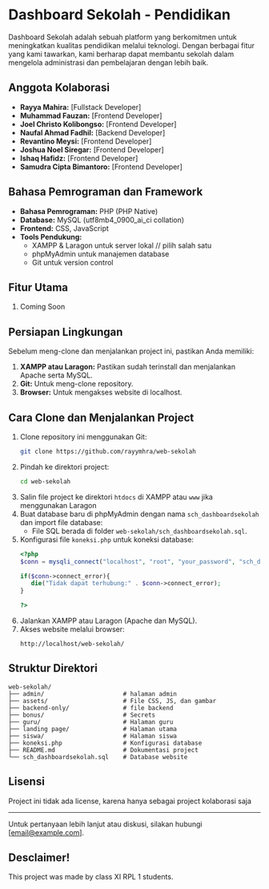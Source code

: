 # Dashboard Sekolah - Pendidikan

Dashboard Sekolah adalah sebuah platform yang berkomitmen untuk meningkatkan kualitas pendidikan melalui teknologi. Dengan berbagai fitur yang kami tawarkan, kami berharap dapat membantu sekolah dalam mengelola administrasi dan pembelajaran dengan lebih baik.

## Anggota Kolaborasi
- **Rayya Mahira:** [Fullstack Developer]
- **Muhammad Fauzan:** [Frontend Developer]
- **Joel Christo Kolibongso:** [Frontend Developer]
- **Naufal Ahmad Fadhil:** [Backend Developer]
- **Revantino Meysi:** [Frontend Developer]
- **Joshua Noel Siregar:** [Frontend Developer]
- **Ishaq Hafidz:** [Frontend Developer]
- **Samudra Cipta Bimantoro:** [Frontend Developer]

## Bahasa Pemrograman dan Framework
- **Bahasa Pemrograman:** PHP (PHP Native)
- **Database:** MySQL (utf8mb4_0900_ai_ci collation)
- **Frontend:** CSS, JavaScript
- **Tools Pendukung:**
  - XAMPP & Laragon untuk server lokal // pilih salah satu
  - phpMyAdmin untuk manajemen database
  - Git untuk version control

## Fitur Utama
1. Coming Soon

## Persiapan Lingkungan
Sebelum meng-clone dan menjalankan project ini, pastikan Anda memiliki:
1. **XAMPP atau Laragon:** Pastikan sudah terinstall dan menjalankan Apache serta MySQL.
2. **Git:** Untuk meng-clone repository.
3. **Browser:** Untuk mengakses website di localhost.

## Cara Clone dan Menjalankan Project
1. Clone repository ini menggunakan Git:
   ```bash
   git clone https://github.com/rayymhra/web-sekolah
   ```
2. Pindah ke direktori project:
   ```bash
   cd web-sekolah
   ```
3. Salin file project ke direktori `htdocs` di XAMPP atau `www` jika menggunakan Laragon
4. Buat database baru di phpMyAdmin dengan nama `sch_dashboardsekolah` dan import file database:
   - File SQL berada di folder `web-sekolah/sch_dashboardsekolah.sql`.
5. Konfigurasi file `koneksi.php` untuk koneksi database:
   ```php
   <?php
   $conn = mysqli_connect("localhost", "root", "your_password", "sch_dashboardsekolah");

   if($conn->connect_error){
      die("Tidak dapat terhubung:" . $conn->connect_error);
   }
   
   ?>
   ```
6. Jalankan XAMPP atau Laragon (Apache dan MySQL).
7. Akses website melalui browser:
   ```
   http://localhost/web-sekolah/
   ```

## Struktur Direktori
```
web-sekolah/
├── admin/                      # halaman admin
├── assets/                     # File CSS, JS, dan gambar
├── backend-only/               # file backend
├── bonus/                      # Secrets
├── guru/                       # Halaman guru
├── landing page/               # Halaman utama
├── siswa/                      # Halaman siswa
├── koneksi.php                 # Konfigurasi database
├── README.md                   # Dokumentasi project
└── sch_dashboardsekolah.sql    # Database website
```

## Lisensi
Project ini tidak ada license, karena hanya sebagai project kolaborasi saja

---

Untuk pertanyaan lebih lanjut atau diskusi, silakan hubungi [email@example.com].

## Desclaimer!
This project was made by class XI RPL 1 students.